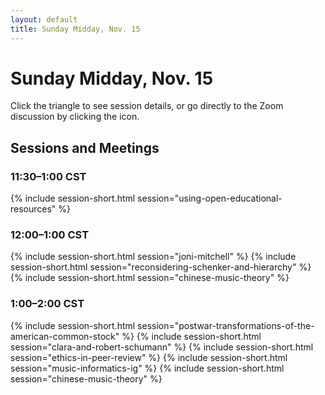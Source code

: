 ```yaml
---
layout: default
title: Sunday Midday, Nov. 15
---
```


# Sunday Midday, Nov. 15

Click the triangle to see session details, or go directly to the Zoom discussion by clicking the <i class="fas fa-video"></i> icon.

## Sessions and Meetings

### 11:30–1:00 CST
{% include session-short.html session="using-open-educational-resources" %}


### 12:00–1:00 CST
{% include session-short.html session="joni-mitchell" %}
{% include session-short.html session="reconsidering-schenker-and-hierarchy" %}
{% include session-short.html session="chinese-music-theory" %}


### 1:00–2:00 CST
{% include session-short.html session="postwar-transformations-of-the-american-common-stock" %}
{% include session-short.html session="clara-and-robert-schumann" %}
{% include session-short.html session="ethics-in-peer-review" %}
{% include session-short.html session="music-informatics-ig" %}
{% include session-short.html session="chinese-music-theory" %}
